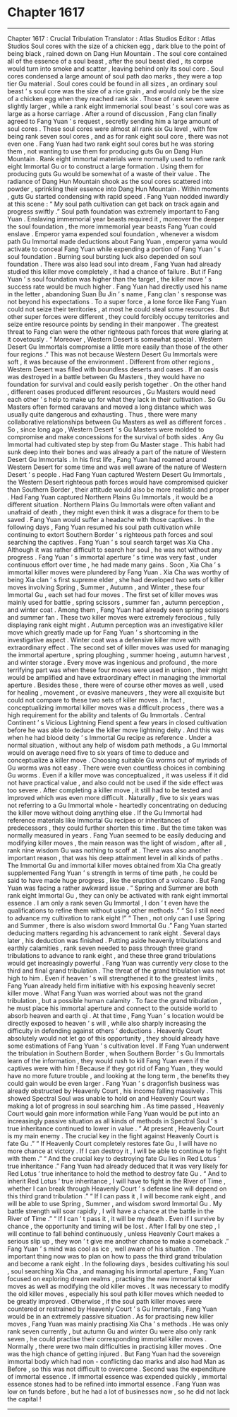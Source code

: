 
# Chapter 1617


---

Chapter 1617 : Crucial Tribulation
Translator :
Atlas Studios
Editor :
Atlas Studios
Soul cores with the size of a chicken egg , dark blue to the point of being black , rained down on Dang Hun Mountain .
The soul core contained all of the essence of a soul beast , after the soul beast died , its corpse would turn into smoke and scatter , leaving behind only its soul core .
Soul cores condensed a large amount of soul path dao marks , they were a top tier Gu material .
Soul cores could be found in all sizes , an ordinary soul beast ’ s soul core was the size of a rice grain , and would only be the size of a chicken egg when they reached rank six . Those of rank seven were slightly larger , while a rank eight immemorial soul beast ’ s soul core was as large as a horse carriage .
After a round of discussion , Fang clan finally agreed to Fang Yuan ’ s request , secretly sending him a large amount of soul cores . These soul cores were almost all rank six Gu level , with few being rank seven soul cores , and as for rank eight soul core , there was not even one .
Fang Yuan had two rank eight soul cores but he was storing them , not wanting to use them for producing guts Gu on Dang Hun Mountain .
Rank eight immortal materials were normally used to refine rank eight Immortal Gu or to construct a large formation . Using them for producing guts Gu would be somewhat of a waste of their value .
The radiance of Dang Hun Mountain shook as the soul cores scattered into powder , sprinkling their essence into Dang Hun Mountain . Within moments , guts Gu started condensing with rapid speed .
Fang Yuan nodded inwardly at this scene : “ My soul path cultivation can get back on track again and progress swiftly .”
Soul path foundation was extremely important to Fang Yuan .
Enslaving immemorial year beasts required it , moreover the deeper the soul foundation , the more immemorial year beasts Fang Yuan could enslave .
Emperor yama expended soul foundation , whenever a wisdom path Gu Immortal made deductions about Fang Yuan , emperor yama would activate to conceal Fang Yuan while expending a portion of Fang Yuan ’ s soul foundation .
Burning soul bursting luck also depended on soul foundation . There was also lead soul into dream , Fang Yuan had already studied this killer move completely , it had a chance of failure . But if Fang Yuan ’ s soul foundation was higher than the target , the killer move ’ s success rate would be much higher .
Fang Yuan had directly used his name in the letter , abandoning Suan Bu Jin ’ s name , Fang clan ’ s response was not beyond his expectations .
To a super force , a lone force like Fang Yuan could not seize their territories , at most he could steal some resources . But other super forces were different , they could forcibly occupy territories and seize entire resource points by sending in their manpower .
The greatest threat to Fang clan were the other righteous path forces that were glaring at it covetously .
“ Moreover , Western Desert is somewhat special . Western Desert Gu Immortals compromise a little more easily than those of the other four regions .”
This was not because Western Desert Gu Immortals were soft , it was because of the environment .
Different from other regions , Western Desert was filled with boundless deserts and oases . If an oasis was destroyed in a battle between Gu Masters , they would have no foundation for survival and could easily perish together . On the other hand , different oases produced different resources , Gu Masters would need each other ’ s help to make up for what they lack in their cultivation . So Gu Masters often formed caravans and moved a long distance which was usually quite dangerous and exhausting . Thus , there were many collaborative relationships between Gu Masters as well as different forces .
So , since long ago , Western Desert ’ s Gu Masters were molded to compromise and make concessions for the survival of both sides .
Any Gu Immortal had cultivated step by step from Gu Master stage . This habit had sunk deep into their bones and was already a part of the nature of Western Desert Gu Immortals .
In his first life , Fang Yuan had roamed around Western Desert for some time and was well aware of the nature of Western Desert ’ s people .
Had Fang Yuan captured Western Desert Gu Immortals , the Western Desert righteous path forces would have compromised quicker than Southern Border , their attitude would also be more realistic and proper .
Had Fang Yuan captured Northern Plains Gu Immortals , it would be a different situation . Northern Plains Gu Immortals were often valiant and unafraid of death , they might even think it was a disgrace for them to be saved . Fang Yuan would suffer a headache with those captives .
In the following days , Fang Yuan resumed his soul path cultivation while continuing to extort Southern Border ’ s righteous path forces and soul searching the captives .
Fang Yuan ’ s soul search target was Xia Cha .
Although it was rather difficult to search her soul , he was not without any progress . Fang Yuan ’ s immortal aperture ’ s time was very fast , under continuous effort over time , he had made many gains .
Soon , Xia Cha ’ s immortal killer moves were plundered by Fang Yuan .
Xia Cha was worthy of being Xia clan ’ s first supreme elder , she had developed two sets of killer moves involving Spring , Summer , Autumn , and Winter , these four Immortal Gu , each set had four moves .
The first set of killer moves was mainly used for battle , spring scissors , summer fan , autumn perception , and winter coat .
Among them , Fang Yuan had already seen spring scissors and summer fan . These two killer moves were extremely ferocious , fully displaying rank eight might .
Autumn perception was an investigative killer move which greatly made up for Fang Yuan ’ s shortcoming in the investigative aspect .
Winter coat was a defensive killer move with extraordinary effect .
The second set of killer moves was used for managing the immortal aperture , spring ploughing , summer hoeing , autumn harvest , and winter storage .
Every move was ingenious and profound , the more terrifying part was when these four moves were used in unison , their might would be amplified and have extraordinary effect in managing the immortal aperture .
Besides these , there were of course other moves as well , used for healing , movement , or evasive maneuvers , they were all exquisite but could not compare to these two sets of killer moves .
In fact , conceptualizing immortal killer moves was a difficult process , there was a high requirement for the ability and talents of Gu Immortals .
Central Continent ’ s Vicious Lightning Fiend spent a few years in closed cultivation before he was able to deduce the killer move lightning deity . And this was when he had blood deity ’ s Immortal Gu recipe as reference .
Under a normal situation , without any help of wisdom path methods , a Gu Immortal would on average need five to six years of time to deduce and conceptualize a killer move .
Choosing suitable Gu worms out of myriads of Gu worms was not easy . There were even countless choices in combining Gu worms . Even if a killer move was conceptualized , it was useless if it did not have practical value , and also could not be used if the side effect was too severe . After completing a killer move , it still had to be tested and improved which was even more difficult .
Naturally , five to six years was not referring to a Gu Immortal whole - heartedly concentrating on deducing the killer move without doing anything else .
If the Gu Immortal had reference materials like Immortal Gu recipes or inheritances of predecessors , they could further shorten this time .
But the time taken was normally measured in years .
Fang Yuan seemed to be easily deducing and modifying killer moves , the main reason was the light of wisdom , after all , rank nine wisdom Gu was nothing to scoff at . There was also another important reason , that was his deep attainment level in all kinds of paths .
The Immortal Gu and immortal killer moves obtained from Xia Cha greatly supplemented Fang Yuan ’ s strength in terms of time path , he could be said to have made huge progress , like the eruption of a volcano .
But Fang Yuan was facing a rather awkward issue .
“ Spring and Summer are both rank eight Immortal Gu , they can only be activated with rank eight immortal essence . I am only a rank seven Gu Immortal , I don ’ t even have the qualifications to refine them without using other methods .”
“ So I still need to advance my cultivation to rank eight !”
“ Then , not only can I use Spring and Summer , there is also wisdom sword Immortal Gu .”
Fang Yuan started deducing matters regarding his advancement to rank eight .
Several days later , his deduction was finished .
Putting aside heavenly tribulations and earthly calamities , rank seven needed to pass through three grand tribulations to advance to rank eight , and these three grand tribulations would get increasingly powerful .
Fang Yuan was currently very close to the third and final grand tribulation .
The threat of the grand tribulation was not high to him .
Even if heaven ’ s will strengthened it to the greatest limits , Fang Yuan already held firm initiative with his exposing heavenly secret killer move .
What Fang Yuan was worried about was not the grand tribulation , but a possible human calamity .
To face the grand tribulation , he must place his immortal aperture and connect to the outside world to absorb heaven and earth qi .
At that time , Fang Yuan ’ s location would be directly exposed to heaven ’ s will , while also sharply increasing the difficulty in defending against others ’ deductions .
Heavenly Court absolutely would not let go of this opportunity , they should already have some estimations of Fang Yuan ’ s cultivation level .
If Fang Yuan underwent the tribulation in Southern Border , when Southern Border ’ s Gu Immortals learn of the information , they would rush to kill Fang Yuan even if the captives were with him !
Because if they got rid of Fang Yuan , they would have no more future trouble , and looking at the long term , the benefits they could gain would be even larger .
Fang Yuan ’ s dragonfish business was already obstructed by Heavenly Court , his income falling massively . This showed Spectral Soul was unable to hold on and Heavenly Court was making a lot of progress in soul searching him . As time passed , Heavenly Court would gain more information while Fang Yuan would be put into an increasingly passive situation as all kinds of methods in Spectral Soul ’ s true inheritance continued to lower in value .
“ At present , Heavenly Court is my main enemy . The crucial key in the fight against Heavenly Court is fate Gu .”
“ If Heavenly Court completely restores fate Gu , I will have no more chance at victory . If I can destroy it , I will be able to continue to fight with them .”
“ And the crucial key to destroying fate Gu lies in Red Lotus ’ true inheritance .” Fang Yuan had already deduced that it was very likely for Red Lotus ’ true inheritance to hold the method to destroy fate Gu .
“ And to inherit Red Lotus ’ true inheritance , I will have to fight in the River of Time , whether I can break through Heavenly Court ’ s defense line will depend on this third grand tribulation .”
“ If I can pass it , I will become rank eight , and will be able to use Spring , Summer , and wisdom sword Immortal Gu . My battle strength will soar rapidly , I will have a chance at the battle in the River of Time .”
“ If I can ’ t pass it , it will be my death . Even if I survive by chance , the opportunity and timing will be lost . After I fall by one step , I will continue to fall behind continuously , unless Heavenly Court makes a serious slip up , they won ’ t give me another chance to make a comeback .”
Fang Yuan ’ s mind was cool as ice , well aware of his situation .
The important thing now was to plan on how to pass the third grand tribulation and become a rank eight .
In the following days , besides cultivating his soul , soul searching Xia Cha , and managing his immortal aperture , Fang Yuan focused on exploring dream realms , practising the new immortal killer moves as well as modifying the old killer moves .
It was necessary to modify the old killer moves , especially his soul path killer moves which needed to be greatly improved . Otherwise , if the soul path killer moves were countered or restrained by Heavenly Court ’ s Gu Immortals , Fang Yuan would be in an extremely passive situation .
As for practising new killer moves , Fang Yuan was mainly practising Xia Cha ’ s methods . He was only rank seven currently , but autumn Gu and winter Gu were also only rank seven , he could practise their corresponding immortal killer moves .
Normally , there were two main difficulties in practising killer moves .
One was the high chance of getting injured . But Fang Yuan had the sovereign immortal body which had non - conflicting dao marks and also had Man as Before , so this was not difficult to overcome .
Second was the expenditure of immortal essence . If immortal essence was expended quickly , immortal essence stones had to be refined into immortal essence . Fang Yuan was low on funds before , but he had a lot of businesses now , so he did not lack the capital !

---


